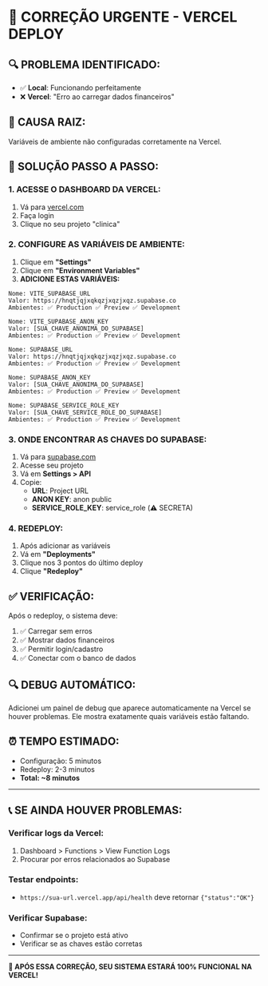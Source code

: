 # 🚨 CORREÇÃO URGENTE - VERCEL DEPLOY

## 🔍 **PROBLEMA IDENTIFICADO:**
- ✅ **Local**: Funcionando perfeitamente
- ❌ **Vercel**: "Erro ao carregar dados financeiros"

## 🎯 **CAUSA RAIZ:**
Variáveis de ambiente não configuradas corretamente na Vercel.

## 🔧 **SOLUÇÃO PASSO A PASSO:**

### **1. ACESSE O DASHBOARD DA VERCEL:**
1. Vá para [vercel.com](https://vercel.com)
2. Faça login
3. Clique no seu projeto "clinica"

### **2. CONFIGURE AS VARIÁVEIS DE AMBIENTE:**
1. Clique em **"Settings"**
2. Clique em **"Environment Variables"**
3. **ADICIONE ESTAS VARIÁVEIS:**

```
Nome: VITE_SUPABASE_URL
Valor: https://hnqtjqjxqkqzjxqzjxqz.supabase.co
Ambientes: ✅ Production ✅ Preview ✅ Development

Nome: VITE_SUPABASE_ANON_KEY
Valor: [SUA_CHAVE_ANONIMA_DO_SUPABASE]
Ambientes: ✅ Production ✅ Preview ✅ Development

Nome: SUPABASE_URL
Valor: https://hnqtjqjxqkqzjxqzjxqz.supabase.co
Ambientes: ✅ Production ✅ Preview ✅ Development

Nome: SUPABASE_ANON_KEY
Valor: [SUA_CHAVE_ANONIMA_DO_SUPABASE]
Ambientes: ✅ Production ✅ Preview ✅ Development

Nome: SUPABASE_SERVICE_ROLE_KEY
Valor: [SUA_CHAVE_SERVICE_ROLE_DO_SUPABASE]
Ambientes: ✅ Production ✅ Preview ✅ Development
```

### **3. ONDE ENCONTRAR AS CHAVES DO SUPABASE:**
1. Vá para [supabase.com](https://supabase.com)
2. Acesse seu projeto
3. Vá em **Settings > API**
4. Copie:
   - **URL**: Project URL
   - **ANON KEY**: anon public
   - **SERVICE_ROLE_KEY**: service_role (⚠️ SECRETA)

### **4. REDEPLOY:**
1. Após adicionar as variáveis
2. Vá em **"Deployments"**
3. Clique nos 3 pontos do último deploy
4. Clique **"Redeploy"**

## ✅ **VERIFICAÇÃO:**
Após o redeploy, o sistema deve:
1. ✅ Carregar sem erros
2. ✅ Mostrar dados financeiros
3. ✅ Permitir login/cadastro
4. ✅ Conectar com o banco de dados

## 🔍 **DEBUG AUTOMÁTICO:**
Adicionei um painel de debug que aparece automaticamente na Vercel se houver problemas. Ele mostra exatamente quais variáveis estão faltando.

## ⏰ **TEMPO ESTIMADO:**
- Configuração: 5 minutos
- Redeploy: 2-3 minutos
- **Total: ~8 minutos**

---

## 📞 **SE AINDA HOUVER PROBLEMAS:**

### **Verificar logs da Vercel:**
1. Dashboard > Functions > View Function Logs
2. Procurar por erros relacionados ao Supabase

### **Testar endpoints:**
- `https://sua-url.vercel.app/api/health` deve retornar `{"status":"OK"}`

### **Verificar Supabase:**
- Confirmar se o projeto está ativo
- Verificar se as chaves estão corretas

---

**🚀 APÓS ESSA CORREÇÃO, SEU SISTEMA ESTARÁ 100% FUNCIONAL NA VERCEL!**